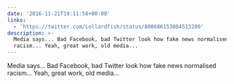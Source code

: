 ```yaml
---
date: '2016-11-21T19:11:58+00:00'
links:
  - 'https://twitter.com/Lollardfish/status/800686153804513280'
description: >-
  Media says... Bad Facebook, bad Twitter look how fake news normalised
  racism... Yeah, great work, old media...
---
```

Media says... Bad Facebook, bad Twitter look how fake news normalised racism... Yeah, great work, old media... 
